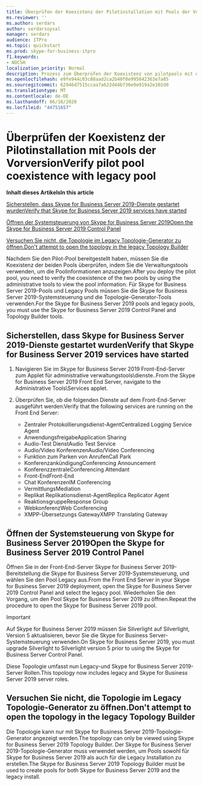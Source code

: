 ```yaml
---
title: Überprüfen der Koexistenz der Pilotinstallation mit Pools der Vorversion
ms.reviewer: ''
ms.author: serdars
author: serdarsoysal
manager: serdars
audience: ITPro
ms.topic: quickstart
ms.prod: skype-for-business-itpro
f1.keywords:
- NOCSH
localization_priority: Normal
description: Prozess zum Überprüfen der Koexistenz von pilotpools mit dem Legacy Pool.
ms.openlocfilehash: e9fe944c03c88aad2ca2b40f0e995842363e7a85
ms.sourcegitcommit: 62946d7515ccaa7a622d44b736e9e919a2e102d0
ms.translationtype: MT
ms.contentlocale: de-DE
ms.lasthandoff: 06/16/2020
ms.locfileid: "44751657"
---
```

# <a name="verify-pilot-pool-coexistence-with-legacy-pool"></a><span data-ttu-id="6756a-103">Überprüfen der Koexistenz der Pilotinstallation mit Pools der Vorversion</span><span class="sxs-lookup"><span data-stu-id="6756a-103">Verify pilot pool coexistence with legacy pool</span></span>

 <span data-ttu-id="6756a-104">**Inhalt dieses Artikels**</span><span class="sxs-lookup"><span data-stu-id="6756a-104">**In this article**</span></span>
  
[<span data-ttu-id="6756a-105">Sicherstellen, dass Skype for Business Server 2019-Dienste gestartet wurden</span><span class="sxs-lookup"><span data-stu-id="6756a-105">Verify that Skype for Business Server 2019 services have started</span></span>](#sectionSection0)
  
[<span data-ttu-id="6756a-106">Öffnen der Systemsteuerung von Skype for Business Server 2019</span><span class="sxs-lookup"><span data-stu-id="6756a-106">Open the Skype for Business Server 2019 Control Panel</span></span>](#sectionSection1)
  
[<span data-ttu-id="6756a-107">Versuchen Sie nicht, die Topologie im Legacy Topologie-Generator zu öffnen.</span><span class="sxs-lookup"><span data-stu-id="6756a-107">Don't attempt to open the topology in the legacy Topology Builder</span></span>](#sectionSection2)
  
<span data-ttu-id="6756a-108">Nachdem Sie den Pilot-Pool bereitgestellt haben, müssen Sie die Koexistenz der beiden Pools überprüfen, indem Sie die Verwaltungstools verwenden, um die Poolinformationen anzuzeigen.</span><span class="sxs-lookup"><span data-stu-id="6756a-108">After you deploy the pilot pool, you need to verify the coexistence of the two pools by using the administrative tools to view the pool information.</span></span> <span data-ttu-id="6756a-109">Für Skype for Business Server 2019-Pools und Legacy Pools müssen Sie die Skype for Business Server 2019-Systemsteuerung und die Topologie-Generator-Tools verwenden.</span><span class="sxs-lookup"><span data-stu-id="6756a-109">For the Skype for Business Server 2019 pools and legacy pools, you must use the Skype for Business Server 2019 Control Panel and Topology Builder tools.</span></span> 
  
## <a name="verify-that-skype-for-business-server-2019-services-have-started"></a><span data-ttu-id="6756a-110">Sicherstellen, dass Skype for Business Server 2019-Dienste gestartet wurden</span><span class="sxs-lookup"><span data-stu-id="6756a-110">Verify that Skype for Business Server 2019 services have started</span></span>
<span data-ttu-id="6756a-111"><a name="sectionSection0"> </a></span><span class="sxs-lookup"><span data-stu-id="6756a-111"><a name="sectionSection0"> </a></span></span>

1. <span data-ttu-id="6756a-112">Navigieren Sie im Skype for Business Server 2019 Front-End-Server zum Applet für administrative verwaltungstools\dienste..</span><span class="sxs-lookup"><span data-stu-id="6756a-112">From the Skype for Business Server 2019 Front End Server, navigate to the Administrative Tools\Services applet.</span></span>
    
2. <span data-ttu-id="6756a-113">Überprüfen Sie, ob die folgenden Dienste auf dem Front-End-Server ausgeführt werden:</span><span class="sxs-lookup"><span data-stu-id="6756a-113">Verify that the following services are running on the Front End Server:</span></span>

    - <span data-ttu-id="6756a-114">Zentraler Protokollierungsdienst-Agent</span><span class="sxs-lookup"><span data-stu-id="6756a-114">Centralized Logging Service Agent</span></span>
    - <span data-ttu-id="6756a-115">Anwendungsfreigabe</span><span class="sxs-lookup"><span data-stu-id="6756a-115">Application Sharing</span></span>
    - <span data-ttu-id="6756a-116">Audio-Test Dienst</span><span class="sxs-lookup"><span data-stu-id="6756a-116">Audio Test Service</span></span>
    - <span data-ttu-id="6756a-117">Audio/Video Konferenzen</span><span class="sxs-lookup"><span data-stu-id="6756a-117">Audio/Video Conferencing</span></span>
    - <span data-ttu-id="6756a-118">Funktion zum Parken von Anrufen</span><span class="sxs-lookup"><span data-stu-id="6756a-118">Call Park</span></span>
    - <span data-ttu-id="6756a-119">Konferenzankündigung</span><span class="sxs-lookup"><span data-stu-id="6756a-119">Conferencing Announcement</span></span>
    - <span data-ttu-id="6756a-120">Konferenzzentrale</span><span class="sxs-lookup"><span data-stu-id="6756a-120">Conferencing Attendant</span></span>
    - <span data-ttu-id="6756a-121">Front-End</span><span class="sxs-lookup"><span data-stu-id="6756a-121">Front-End</span></span>
    - <span data-ttu-id="6756a-122">Chat Konferenzen</span><span class="sxs-lookup"><span data-stu-id="6756a-122">IM Conferencing</span></span>
    - <span data-ttu-id="6756a-123">Vermittlungs</span><span class="sxs-lookup"><span data-stu-id="6756a-123">Mediation</span></span>
    - <span data-ttu-id="6756a-124">Replikat Replikationsdienst-Agent</span><span class="sxs-lookup"><span data-stu-id="6756a-124">Replica Replicator Agent</span></span>
    - <span data-ttu-id="6756a-125">Reaktionsgruppe</span><span class="sxs-lookup"><span data-stu-id="6756a-125">Response Group</span></span>
    - <span data-ttu-id="6756a-126">Webkonferenz</span><span class="sxs-lookup"><span data-stu-id="6756a-126">Web Conferencing</span></span>
    - <span data-ttu-id="6756a-127">XMPP-Übersetzungs Gateway</span><span class="sxs-lookup"><span data-stu-id="6756a-127">XMPP Translating Gateway</span></span>

  
## <a name="open-the-skype-for-business-server-2019-control-panel"></a><span data-ttu-id="6756a-128">Öffnen der Systemsteuerung von Skype for Business Server 2019</span><span class="sxs-lookup"><span data-stu-id="6756a-128">Open the Skype for Business Server 2019 Control Panel</span></span>
<span data-ttu-id="6756a-129"><a name="sectionSection1"> </a></span><span class="sxs-lookup"><span data-stu-id="6756a-129"><a name="sectionSection1"> </a></span></span>

<span data-ttu-id="6756a-130">Öffnen Sie in der Front-End-Server Skype for Business Server 2019-Bereitstellung die Skype for Business Server 2019-Systemsteuerung, und wählen Sie den Pool Legacy aus.</span><span class="sxs-lookup"><span data-stu-id="6756a-130">From the Front End Server in your Skype for Business Server 2019 deployment, open the Skype for Business Server 2019 Control Panel and select the legacy pool.</span></span> <span data-ttu-id="6756a-131">Wiederholen Sie den Vorgang, um den Pool Skype for Business Server 2019 zu öffnen.</span><span class="sxs-lookup"><span data-stu-id="6756a-131">Repeat the procedure to open the Skype for Business Server 2019 pool.</span></span>
  
> [!IMPORTANT]
> <span data-ttu-id="6756a-132">Auf Skype for Business Server 2019 müssen Sie Silverlight auf Silverlight, Version 5 aktualisieren, bevor Sie die Skype for Business Server-Systemsteuerung verwenden.</span><span class="sxs-lookup"><span data-stu-id="6756a-132">On Skype for Business Server 2019, you must upgrade Silverlight to Silverlight version 5 prior to using the Skype for Business Server Control Panel.</span></span> 
  
<span data-ttu-id="6756a-133">Diese Topologie umfasst nun Legacy-und Skype for Business Server 2019-Server Rollen.</span><span class="sxs-lookup"><span data-stu-id="6756a-133">This topology now includes legacy and Skype for Business Server 2019 server roles.</span></span> 

  
## <a name="dont-attempt-to-open-the-topology-in-the-legacy-topology-builder"></a><span data-ttu-id="6756a-134">Versuchen Sie nicht, die Topologie im Legacy Topologie-Generator zu öffnen.</span><span class="sxs-lookup"><span data-stu-id="6756a-134">Don't attempt to open the topology in the legacy Topology Builder</span></span>
<span data-ttu-id="6756a-135"><a name="sectionSection2"> </a></span><span class="sxs-lookup"><span data-stu-id="6756a-135"><a name="sectionSection2"> </a></span></span>

<span data-ttu-id="6756a-136">Die Topologie kann nur mit Skype for Business Server 2019-Topologie-Generator angezeigt werden.</span><span class="sxs-lookup"><span data-stu-id="6756a-136">The topology can only be viewed using Skype for Business Server 2019 Topology Builder.</span></span> <span data-ttu-id="6756a-137">Der Skype for Business Server 2019-Topologie-Generator muss verwendet werden, um Pools sowohl für Skype for Business Server 2019 als auch für die Legacy Installation zu erstellen.</span><span class="sxs-lookup"><span data-stu-id="6756a-137">The Skype for Business Server 2019 Topology Builder must be used to create pools for both Skype for Business Server 2019 and the legacy install.</span></span>

  

